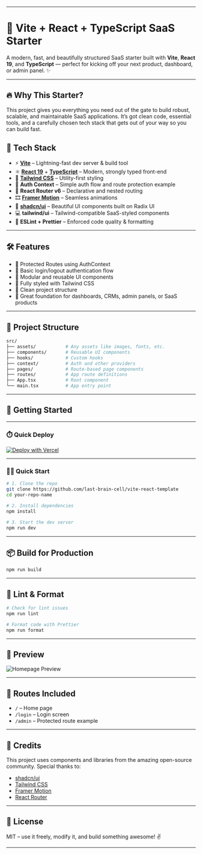 [//]: # "Absolutely! Here's a polished and developer-friendly **README.md** for your Vite + React + TypeScript SaaS Starter Template:"

---

# 🚀 Vite + React + TypeScript SaaS Starter

A modern, fast, and beautifully structured SaaS starter built with **Vite**, **React 19**, and **TypeScript** — perfect for kicking off your next product, dashboard, or admin panel. ✨

---

## 🔥 Why This Starter?

This project gives you everything you need out of the gate to build robust, scalable, and maintainable SaaS applications. It’s got clean code, essential tools, and a carefully chosen tech stack that gets out of your way so you can build fast.

## 🧰 Tech Stack

- ⚡ **[Vite](https://vitejs.dev/)** – Lightning-fast dev server & build tool
- ⚛️ **[React 19](https://react.dev/)** + **[TypeScript](https://www.typescriptlang.org/)** – Modern, strongly typed front-end
- 🎨 **[Tailwind CSS](https://tailwindcss.com/)** – Utility-first styling
- 🔐 **Auth Context** – Simple auth flow and route protection example
- 🧭 **React Router v6** – Declarative and nested routing
- 🎞 **[Framer Motion](https://www.framer.com/motion/)** – Seamless animations
- 🧱 **[shadcn/ui](https://ui.shadcn.com/)** – Beautiful UI components built on Radix UI
- 💻 **tailwind/ui** – Tailwind-compatible SaaS-styled components
- 🎯 **ESLint + Prettier** – Enforced code quality & formatting

---

## 🛠 Features

- 🔐 Protected Routes using AuthContext
- 🔄 Basic login/logout authentication flow
- 🧩 Modular and reusable UI components
- 💅 Fully styled with Tailwind CSS
- 📁 Clean project structure
- 🧪 Great foundation for dashboards, CRMs, admin panels, or SaaS products

---

## 📁 Project Structure

```bash
src/
├── assets/           # Any assets like images, fonts, etc.
├── components/       # Reusable UI components
├── hooks/            # Custom hooks
├── context/          # Auth and other providers
├── pages/            # Route-based page components
├── routes/           # App route definitions
├── App.tsx           # Root component
└── main.tsx          # App entry point
```

---

## 🚀 Getting Started

---

### ⏱️ Quick Deploy

[![Deploy with Vercel](https://vercel.com/button)](https://vercel.com/new/clone?repository-url=https://github.com/last-brain-cell/vite-react-template)

---

### 🏃💨 Quick Start

```bash
# 1. Clone the repo
git clone https://github.com/last-brain-cell/vite-react-template
cd your-repo-name

# 2. Install dependencies
npm install

# 3. Start the dev server
npm run dev
```

---

## 📦 Build for Production

```bash
npm run build
```

---

## 🧪 Lint & Format

```bash
# Check for lint issues
npm run lint

# Format code with Prettier
npm run format
```

---

## 📸 Preview

![Homepage Preview](https://vite-react-saas-starter.6513.in/) <!-- Add a screenshot of your UI here -->

---

## 📌 Routes Included

- `/` – Home page
- `/login` – Login screen
- `/admin` – Protected route example

---

## 🙌 Credits

This project uses components and libraries from the amazing open-source community. Special thanks to:

- [shadcn/ui](https://github.com/shadcn/ui)
- [Tailwind CSS](https://tailwindcss.com/)
- [Framer Motion](https://www.framer.com/motion/)
- [React Router](https://reactrouter.com/)

---

## 📄 License

MIT – use it freely, modify it, and build something awesome! ✌️

---
